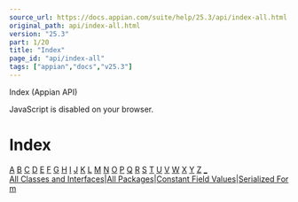 ```yaml
---
source_url: https://docs.appian.com/suite/help/25.3/api/index-all.html
original_path: api/index-all.html
version: "25.3"
part: 1/20
title: "Index"
page_id: "api/index-all"
tags: ["appian","docs","v25.3"]
---
```



Index (Appian API)

JavaScript is disabled on your browser.

# Index

[A](#I:A) [B](#I:B) [C](#I:C) [D](#I:D) [E](#I:E) [F](#I:F) [G](#I:G) [H](#I:H) [I](#I:I) [J](#I:J) [K](#I:K) [L](#I:L) [M](#I:M) [N](#I:N) [O](#I:O) [P](#I:P) [Q](#I:Q) [R](#I:R) [S](#I:S) [T](#I:T) [U](#I:U) [V](#I:V) [W](#I:W) [X](#I:X) [Y](#I:Y) [Z](#I:Z) [\_](#I:_) 
[All Classes and Interfaces](allclasses-index.html)|[All Packages](allpackages-index.html)|[Constant Field Values](constant-values.html)|[Serialized Form](serialized-form.html)